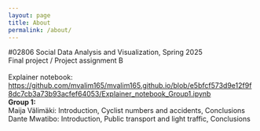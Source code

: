 ```yaml
---
layout: page
title: About
permalink: /about/
---
```



#02806 Social Data Analysis and Visualization, Spring 2025<br>
Final project / Project assignment B<br>
<br>
Explainer notebook: https://github.com/mvalim165/mvalim165.github.io/blob/e5bfcf573d9e12f9f8dc7cb3a73b93acfef64053/Explainer_notebook_Group1.ipynb
<br>
**Group 1:** <br>
Maija Välimäki: Introduction, Cyclist numbers and accidents, Conclusions<br>
Dante Mwatibo: Introduction, Public transport and light traffic, Conclusions <br>



